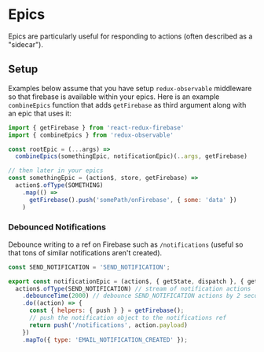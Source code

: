 # Epics
Epics are particularly useful for responding to actions (often described as a "sidecar").

## Setup
Examples below assume that you have setup `redux-observable` middleware so that firebase is available within your epics. Here is an example `combineEpics` function that adds `getFirebase` as third argument along with an epic that uses it:

```javascript
import { getFirebase } from 'react-redux-firebase'
import { combineEpics } from 'redux-observable'

const rootEpic = (...args) =>
  combineEpics(somethingEpic, notificationEpic)(..args, getFirebase)

// then later in your epics
const somethingEpic = (action$, store, getFirebase) =>
  action$.ofType(SOMETHING)
    .map(() =>
      getFirebase().push('somePath/onFirebase', { some: 'data' })
    )
```

### Debounced Notifications
Debounce writing to a ref on Firebase such as `/notifications` (useful so that tons of similar notifications aren't created).

```js
const SEND_NOTIFICATION = 'SEND_NOTIFICATION';

export const notificationEpic = (action$, { getState, dispatch }, { getFirebase }) =>
  action$.ofType(SEND_NOTIFICATION) // stream of notification actions
    .debounceTime(2000) // debounce SEND_NOTIFICATION actions by 2 seconds
    .do((action) => {
      const { helpers: { push } } = getFirebase();
      // push the notification object to the notifications ref
      return push('/notifications', action.payload)
    })
    .mapTo({ type: 'EMAIL_NOTIFICATION_CREATED' });
```
